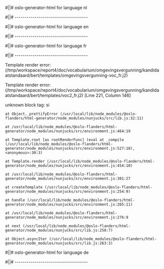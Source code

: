 #||# oslo-generator-html for language nl  

#||# -------------------------------------  

#||# oslo-generator-html for language en  

#||# -------------------------------------  

#||# oslo-generator-html for language fr  

#||# -------------------------------------  

Template render error: (/tmp/workspace/report4/doc/vocabularium/omgevingsvergunning/kandidaatstandaard/bert/templates/omgevingsvergunning-voc_fr.j2)

  Template render error: (/tmp/workspace/report4/doc/vocabularium/omgevingsvergunning/kandidaatstandaard/bert/templates/voc2_fr.j2) [Line 221, Column 146]

  unknown block tag: si

    at Object._prettifyError (/usr/local/lib/node_modules/@oslo-flanders/html-generator/node_modules/nunjucks/src/lib.js:32:11)

    at /usr/local/lib/node_modules/@oslo-flanders/html-generator/node_modules/nunjucks/src/environment.js:464:19

    at Template.root [as rootRenderFunc] (eval at _compile (/usr/local/lib/node_modules/@oslo-flanders/html-generator/node_modules/nunjucks/src/environment.js:527:18), <anonymous>:30:3)

    at Template.render (/usr/local/lib/node_modules/@oslo-flanders/html-generator/node_modules/nunjucks/src/environment.js:454:10)

    at /usr/local/lib/node_modules/@oslo-flanders/html-generator/node_modules/nunjucks/src/environment.js:301:27

    at createTemplate (/usr/local/lib/node_modules/@oslo-flanders/html-generator/node_modules/nunjucks/src/environment.js:254:9)

    at handle (/usr/local/lib/node_modules/@oslo-flanders/html-generator/node_modules/nunjucks/src/environment.js:265:11)

    at /usr/local/lib/node_modules/@oslo-flanders/html-generator/node_modules/nunjucks/src/environment.js:276:9

    at next (/usr/local/lib/node_modules/@oslo-flanders/html-generator/node_modules/nunjucks/src/lib.js:258:7)

    at Object.asyncIter (/usr/local/lib/node_modules/@oslo-flanders/html-generator/node_modules/nunjucks/src/lib.js:263:3)

#||# oslo-generator-html for language de  

#||# -------------------------------------  

